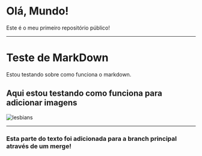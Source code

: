 # Olá, Mundo!
 Este é o meu primeiro repositório público!
 ***
# Teste de MarkDown
 Estou testando sobre como funciona o markdown.
## Aqui estou testando como funciona para adicionar imagens 
![lesbians](https://github.com/Diluru/Ola-Mundo/assets/141971850/59de93a2-3a13-4a24-a244-2237de5b1593)
***
### Esta parte do texto foi adicionada para a branch principal através de um merge!